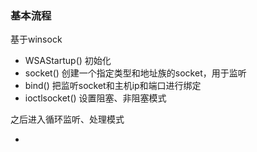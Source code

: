 ### 基本流程

基于winsock

* WSAStartup() 初始化
* socket() 创建一个指定类型和地址族的socket，用于监听
* bind() 把监听socket和主机ip和端口进行绑定
* ioctlsocket() 设置阻塞、非阻塞模式

之后进入循环监听、处理模式

* 